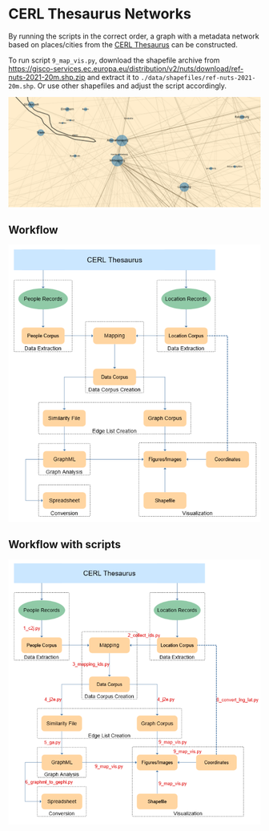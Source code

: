 # CERL Thesaurus Networks

By running the scripts in the correct order, a graph with a metadata network based on places/cities from the [CERL Thesaurus](https://data.cerl.org/thesaurus/) can be constructed.

To run script ```9_map_vis.py```, download the shapefile archive from
https://gisco-services.ec.europa.eu/distribution/v2/nuts/download/ref-nuts-2021-20m.shp.zip
and extract it to ```./data/shapefiles/ref-nuts-2021-20m.shp```. Or use other shapefiles and adjust the script accordingly.

![](./img/wittenberg.png)

## Workflow
![](./img/ct-workflow-small.png)

## Workflow with scripts
![](./img/ct-workflow-scripts-small.png)